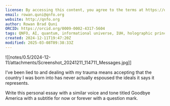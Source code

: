 ```yaml
---
license: By accessing this content, you agree to the terms at https://qnfo.org/LICENSE
email: rowan.quni@qnfo.org
website: http://qnfo.org
author: Rowan Brad Quni
ORCID: https://orcid.org/0009-0002-4317-5604
tags: QNFO, AI, quantum, informational universe, IUH, holographic principle
created: 2024-12-11T19:47:20Z
modified: 2025-03-08T09:38:33Z
---
```


![[notes/0.5/2024-12-11/attachments/Screenshot_20241211_114711_Messages.jpg]]

I’ve been lied to and dealing with my trauma means accepting that the country I was born into has never actually espoused the ideals it says it represents.

Write this personal essay with a similar voice and tone titled Goodbye America with a subtitle for now or forever with a question mark.

